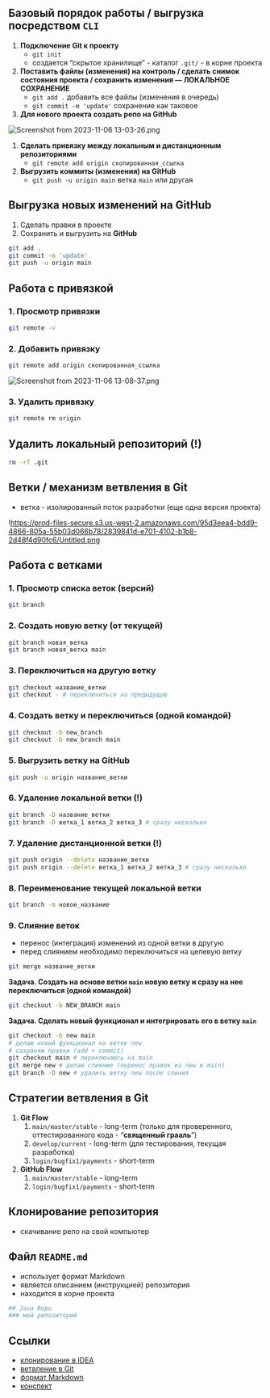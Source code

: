 ## Базовый порядок работы / выгрузка посредством `CLI`

1. **Подключение Git к проекту**
    - `git init`
    - создается “скрытое хранилище” - каталог `.git/` - в корне проекта
2. **Поставить файлы (изменения) на контроль / сделать снимок состояния проекта / сохранить изменения — ЛОКАЛЬНОЕ СОХРАНЕНИЕ**
    - `git add .` добавить все файлы (изменения в очередь)
    - `git commit -m 'update'` сохранение как таковое
3. **Для нового проекта создать репо на GitHub**

![Screenshot from 2023-11-06 13-03-26.png](https://prod-files-secure.s3.us-west-2.amazonaws.com/95d3eea4-bdd9-4866-805a-55b03d066b78/1825a04e-6427-41ee-9298-98aa5a11c0ad/Screenshot_from_2023-11-06_13-03-26.png)

1. **Сделать привязку между локальным и дистанционным репозиториями**
    - `git remote add origin скопированная_ссылка`
2. **Выгрузить коммиты (изменения) на GitHub**
    - `git push -u origin main` ветка `main` или другая

## Выгрузка новых изменений на GitHub

1. Сделать правки в проекте
2. Сохранить и выгрузить на **GitHub**

```bash
git add .
git commit -m 'update'
git push -u origin main
```

## Работа с привязкой

### 1. Просмотр привязки

```bash
git remote -v
```

### 2. Добавить привязку

```bash
git remote add origin скопированная_ссылка
```

![Screenshot from 2023-11-06 13-08-37.png](https://prod-files-secure.s3.us-west-2.amazonaws.com/95d3eea4-bdd9-4866-805a-55b03d066b78/ca2961a5-1220-4249-b76c-e65e32237b27/Screenshot_from_2023-11-06_13-08-37.png)

### 3. Удалить привязку

```bash
git remote rm origin
```

## Удалить локальный репозиторий (!)

```bash
rm -rf .git
```

## Ветки / механизм ветвления в Git

- ветка - изолированный поток разработки (еще одна версия проекта)

!https://prod-files-secure.s3.us-west-2.amazonaws.com/95d3eea4-bdd9-4866-805a-55b03d066b78/2839841d-e701-4102-b1b8-2d48f4d90fc6/Untitled.png

## Работа с ветками

### 1. Просмотр списка веток (версий)

```bash
git branch
```

### 2. Создать новую ветку (от текущей)

```bash
git branch новая_ветка
git branch новая_ветка main
```

### 3. Переключиться на другую ветку

```bash
git checkout название_ветки
git checkout - # переключиться на предыдущую
```

### 4. Создать ветку и переключиться (одной командой)

```bash
git checkout -b new_branch
git checkout -b new_branch main
```

### 5. Выгрузить ветку на GitHub

```bash
git push -u origin название_ветки
```

### 6. Удаление локальной ветки (!)

```bash
git branch -D название_ветки
git branch -D ветка_1 ветка_2 ветка_3 # сразу несколько
```

### 7. Удаление дистанционной ветки (!)

```bash
git push origin --delete название_ветки
git push origin --delete ветка_1 ветка_2 ветка_3 # сразу несколько
```

### 8. Переименование текущей локальной ветки

```bash
git branch -m новое_название
```

### 9. Слияние веток

- перенос (интеграция) изменений из одной ветки в другую
- перед слиянием необходимо переключиться на целевую ветку

```bash
git merge название_ветки
```

**Задача. Создать на основе ветки `main` новую ветку и сразу на нее переключиться (одной командой)**

```bash
git checkout -b NEW_BRANCH main
```

**Задача. Сделать новый функционал и интегрировать его в ветку `main`**

```bash
git checkout -b new main
# делаю новый функционал на ветке new
# сохраняю правки (add + commit)
git checkout main # переключаюсь на main
git merge new # делаю слияние (перенос правок из new в main)
git branch -D new # удалить ветку new после слиния
```

## Стратегии ветвления в Git

1. **Git Flow**
    1. `main/master/stable` - long-term (только для проверенного, оттестированного кода - “**священный грааль**”)
    2. `develop/current` - long-term (для тестирования, текущая разработка)
    3. `login/bugfix1/payments` - short-term
2. **GitHub Flow**
    1. `main/master/stable` - long-term
    2. `login/bugfix1/payments` - short-term

## Клонирование репозитория

- скачивание репо на свой компьютер

## Файл `README.md`

- использует формат Markdown
- является описанием (инструкцией) репозитория
- находится в корне проекта

```bash
## Java Repo
### мой репозиторий
```

## Ссылки

- [клонирование в IDEA](https://javarush.com/groups/posts/2818-podruzhim-git-s-intellij-idea)
- [ветвление в Git](https://git-scm.com/book/ru/v2/%D0%92%D0%B5%D1%82%D0%B2%D0%BB%D0%B5%D0%BD%D0%B8%D0%B5-%D0%B2-Git-%D0%9E-%D0%B2%D0%B5%D1%82%D0%B2%D0%BB%D0%B5%D0%BD%D0%B8%D0%B8-%D0%B2-%D0%B4%D0%B2%D1%83%D1%85-%D1%81%D0%BB%D0%BE%D0%B2%D0%B0%D1%85)
- [формат Markdown](https://docs.github.com/en/get-started/writing-on-github/getting-started-with-writing-and-formatting-on-github/basic-writing-and-formatting-syntax)
- [конспект](https://western-appeal-39b.notion.site/Linux-Git-2-Nov-6-2023-f0108b6fa64441629793b19bccc06d1d?pvs=4)